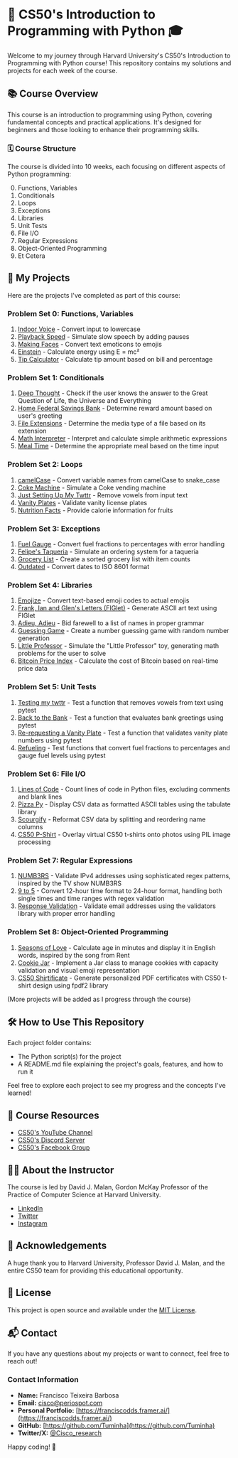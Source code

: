 # 🐍 CS50's Introduction to Programming with Python 🎓

Welcome to my journey through Harvard University's CS50's Introduction to Programming with Python course! This repository contains my solutions and projects for each week of the course.

## 📚 Course Overview

This course is an introduction to programming using Python, covering fundamental concepts and practical applications. It's designed for beginners and those looking to enhance their programming skills.

### 🗓️ Course Structure

The course is divided into 10 weeks, each focusing on different aspects of Python programming:

0. Functions, Variables
1. Conditionals
2. Loops
3. Exceptions
4. Libraries
5. Unit Tests
6. File I/O
7. Regular Expressions
8. Object-Oriented Programming
9. Et Cetera

## 🚀 My Projects

Here are the projects I've completed as part of this course:

### Problem Set 0: Functions, Variables

1. [Indoor Voice](problem%20set%200/indoor_voice/indoor/) - Convert input to lowercase
2. [Playback Speed](problem%20set%200/playback%20speed/playback/) - Simulate slow speech by adding pauses
3. [Making Faces](problem%20set%200/making%20faces/faces/) - Convert text emoticons to emojis
4. [Einstein](problem%20set%200/einstein/) - Calculate energy using E = mc²
5. [Tip Calculator](problem%20set%200/tip_calculator/) - Calculate tip amount based on bill and percentage

### Problem Set 1: Conditionals

1. [Deep Thought](problem%20set%201/deep/) - Check if the user knows the answer to the Great Question of Life, the Universe and Everything
2. [Home Federal Savings Bank](problem%20set%201/home_federal_savings_bank/) - Determine reward amount based on user's greeting
3. [File Extensions](problem%20set%201/file_extensions/) - Determine the media type of a file based on its extension
4. [Math Interpreter](problem%20set%201/math_interpreter/) - Interpret and calculate simple arithmetic expressions
5. [Meal Time](problem%20set%201/meal_time/) - Determine the appropriate meal based on the time input

### Problem Set 2: Loops

1. [camelCase](problem%20set%202/camelCase/) - Convert variable names from camelCase to snake_case
2. [Coke Machine](problem%20set%202/coke_machine/) - Simulate a Coke vending machine
3. [Just Setting Up My Twttr](problem%20set%202/just_setting_up_my_twittr/) - Remove vowels from input text
4. [Vanity Plates](problem%20set%202/vanity_plates/) - Validate vanity license plates
5. [Nutrition Facts](problem%20set%202/nutrition_facts/) - Provide calorie information for fruits

### Problem Set 3: Exceptions

1. [Fuel Gauge](problem%20set%203/fuel_gauge/) - Convert fuel fractions to percentages with error handling
2. [Felipe's Taqueria](problem%20set%203/felipes_taqueria/) - Simulate an ordering system for a taqueria
3. [Grocery List](problem%20set%203/grocery_list/) - Create a sorted grocery list with item counts
4. [Outdated](problem%20set%203/outdated/) - Convert dates to ISO 8601 format

### Problem Set 4: Libraries

1. [Emojize](problem%20set%204/emojize/) - Convert text-based emoji codes to actual emojis
2. [Frank, Ian and Glen's Letters (FIGlet)](problem%20set%204/frank_ian_glen/) - Generate ASCII art text using FIGlet
3. [Adieu, Adieu](problem%20set%204/adieu_adieu/) - Bid farewell to a list of names in proper grammar
4. [Guessing Game](problem%20set%204/guessing_game/) - Create a number guessing game with random number generation
5. [Little Professor](problem%20set%204/little_professor/) - Simulate the "Little Professor" toy, generating math problems for the user to solve
6. [Bitcoin Price Index](problem%20set%204/bitcoin_price_index/) - Calculate the cost of Bitcoin based on real-time price data

### Problem Set 5: Unit Tests

1. [Testing my twttr](problem%20set%205/testing_my_twttr/) - Test a function that removes vowels from text using pytest
2. [Back to the Bank](problem%20set%205/back_to_the_bank/) - Test a function that evaluates bank greetings using pytest
3. [Re-requesting a Vanity Plate](problem%20set%205/re_requesting_a_vanity_plate/) - Test a function that validates vanity plate numbers using pytest
4. [Refueling](problem%20set%205/refueling/) - Test functions that convert fuel fractions to percentages and gauge fuel levels using pytest

### Problem Set 6: File I/O

1. [Lines of Code](problem%20set%206/lines_of_code/) - Count lines of code in Python files, excluding comments and blank lines
2. [Pizza Py](problem%20set%206/pizza_py/) - Display CSV data as formatted ASCII tables using the tabulate library
3. [Scourgify](problem%20set%206/scourgify/) - Reformat CSV data by splitting and reordering name columns
4. [CS50 P-Shirt](problem%20set%206/cs50_p_shirt/) - Overlay virtual CS50 t-shirts onto photos using PIL image processing

### Problem Set 7: Regular Expressions

1. [NUMB3RS](problem%20set%207/numb3rs/) - Validate IPv4 addresses using sophisticated regex patterns, inspired by the TV show NUMB3RS
2. [9 to 5](problem%20set%207/9_to_5/) - Convert 12-hour time format to 24-hour format, handling both single times and time ranges with regex validation
3. [Response Validation](problem%20set%207/response_validation/) - Validate email addresses using the validators library with proper error handling

### Problem Set 8: Object-Oriented Programming

1. [Seasons of Love](problem%20set%208/seasons_of_love/) - Calculate age in minutes and display it in English words, inspired by the song from Rent
2. [Cookie Jar](problem%20set%208/cookie_jar/) - Implement a Jar class to manage cookies with capacity validation and visual emoji representation
3. [CS50 Shirtificate](problem%20set%208/shirtificate/) - Generate personalized PDF certificates with CS50 t-shirt design using fpdf2 library

(More projects will be added as I progress through the course)

## 🛠️ How to Use This Repository

Each project folder contains:
- The Python script(s) for the project
- A README.md file explaining the project's goals, features, and how to run it

Feel free to explore each project to see my progress and the concepts I've learned!

## 🌟 Course Resources

- [CS50's YouTube Channel](https://www.youtube.com/cs50)
- [CS50's Discord Server](https://discord.gg/cs50)
- [CS50's Facebook Group](https://www.facebook.com/groups/cs50)

## 👨‍🏫 About the Instructor

The course is led by David J. Malan, Gordon McKay Professor of the Practice of Computer Science at Harvard University.

- [LinkedIn](https://linkedin.com/in/malan)
- [Twitter](https://twitter.com/davidjmalan)
- [Instagram](https://www.instagram.com/davidjmalan/)

## 🙏 Acknowledgements

A huge thank you to Harvard University, Professor David J. Malan, and the entire CS50 team for providing this educational opportunity.

## 📝 License

This project is open source and available under the [MIT License](LICENSE).

## 📬 Contact

If you have any questions about my projects or want to connect, feel free to reach out!

### Contact Information

- **Name:** Francisco Teixeira Barbosa
- **Email:** cisco@periospot.com
- **Personal Portfolio:** [https://franciscodds.framer.ai/](https://franciscodds.framer.ai/)
- **GitHub:** [https://github.com/Tuminha](https://github.com/Tuminha)
- **Twitter/X:** [@Cisco_research](https://x.com/Cisco_research)

Happy coding! 🚀
